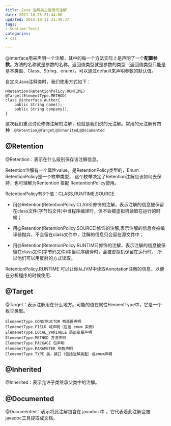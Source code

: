 ```yaml
---
title: Java 注解类之常用元注解
date: 2011-10-25 21:44:00
updated: 2015-10-31 21:49:37
tags: 
- Sublime-Text3
categories: 
- css

---
```

@interface用来声明一个注解，其中的每一个方法实际上是声明了一个**配置参数**。方法的名称就是参数的名称，返回值类型就是参数的类型（返回值类型只能是基本类型、Class、String、enum）。可以通过default来声明参数的默认值。

自定义Java注释类时，我们使用方式如下：

    @Retention(RetentionPolicy.RUNTIME)
    @Target(ElementType.METHOD)
    class @interface Author{
        public String name();
        public String company();
    }

这次我们重点讨论修饰注解的注解，也就是我们说的元注解。常用的元注解有四种：`@Retention`,`@Target`,`@Inherited`,`@Documented`

## @Retention

@Retention：表示在什么级别保存该注解信息。

Retention注解有一个属性value，是RetentionPolicy类型的，Enum RetentionPolicy是一个枚举类型， 这个枚举决定了Retention注解应该如何去保持，也可理解为Rentention 搭配 RententionPolicy使用。

RetentionPolicy有3个值：CLASS,RUNTIME,SOURCE


<!--more-->


 - 用@Retention(RetentionPolicy.CLASS)修饰的注解，表示注解的信息被保留在class文件(字节码文件)中当程序编译时，但不会被虚拟机读取在运行的时候；    

 - 用@Retention(RetentionPolicy.SOURCE)修饰的注解,表示注解的信息会被编译器抛弃，不会留在class文件中，注解的信息只会留在源文件中；

 - 用@Retention(RetentionPolicy.RUNTIME)修饰的注解，表示注解的信息被保留在class文件(字节码文件)中当程序编译时，会被虚拟机保留在运行时，
   所以他们可以用反射的方式读取。

RetentionPolicy.RUNTIME 可以让你从JVM中读取Annotation注解的信息，以便在分析程序的时候使用.

## @Target

@Target：表示注解用在什么地方。可能的值在属性ElementType中，它是一个枚举类型。

    ElemenetType.CONSTRUCTOR 构造器声明
    ElemenetType.FIELD 域声明（包括 enum 实例）
    ElemenetType.LOCAL_VARIABLE 局部变量声明
    ElemenetType.METHOD 方法声明
    ElemenetType.PACKAGE 包声明
    ElemenetType.PARAMETER 参数声明
    ElemenetType.TYPE 类，接口（包括注解类型）或enum声明

## @Inherited

@Inherited：表示允许子类继承父类中的注解。

## @Documented

@Documented：表示将此注解包含在 javadoc 中 ，它代表着此注解会被javadoc工具提取成文档。
